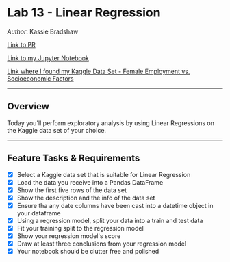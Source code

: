 # Lab 13 - Linear Regression

*Author*: Kassie Bradshaw

[Link to PR](https://github.com/kassiebradshaw/linear-regression/pull/1)

[Link to my Jupyter Notebook](regression.ipynb)

[Link where I found my Kaggle Data Set - Female Employment vs. Socioeconomic Factors](https://www.kaggle.com/mdmuhtasimbillah/female-employment-vs-socioeconimic-factor>)

---

## Overview

Today you'll perform exploratory analysis by using Linear Regressions on the Kaggle data set of your choice.

---

## Feature Tasks & Requirements

* [x] Select a Kaggle data set that is suitable for Linear Regression
* [x] Load the data you receive into a Pandas DataFrame
* [x] Show the first five rows of the data set
* [x] Show the description and the info of the data set
* [x] Ensure tha any date columns have been cast into a datetime object in your dataframe
* [x] Using a regression model, split your data into a train and test data
* [x] Fit your training split to the regression model
* [x] Show your regression model's score
* [x] Draw at least three conclusions from your regression model
* [x] Your notebook should be clutter free and polished
